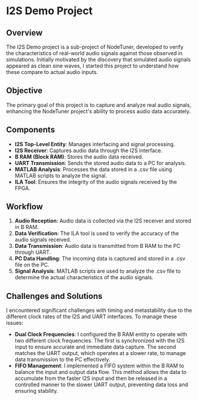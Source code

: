 # I2S Demo Project

## Overview
The I2S Demo project is a sub-project of NodeTuner, developed to verify the characteristics of real-world audio signals against those observed in simulations. Initially motivated by the discovery that simulated audio signals appeared as clean sine waves, I started this project to understand how these compare to actual audio inputs.

## Objective
The primary goal of this project is to capture and analyze real audio signals, enhancing the NodeTuner project's ability to process audio data accurately.

## Components
- **I2S Top-Level Entity**: Manages interfacing and signal processing.
- **I2S Receiver**: Captures audio data through the I2S interface.
- **B RAM (Block RAM)**: Stores the audio data received.
- **UART Transmission**: Sends the stored audio data to a PC for analysis.
- **MATLAB Analysis**: Processes the data stored in a .csv file using MATLAB scripts to analyze the signal.
- **ILA Tool**: Ensures the integrity of the audio signals received by the FPGA.

## Workflow
1. **Audio Reception**: Audio data is collected via the I2S receiver and stored in B RAM.
2. **Data Verification**: The ILA tool is used to verify the accuracy of the audio signals received.
3. **Data Transmission**: Audio data is transmitted from B RAM to the PC through UART.
4. **PC Data Handling**: The incoming data is captured and stored in a .csv file on the PC.
5. **Signal Analysis**: MATLAB scripts are used to analyze the .csv file to determine the actual characteristics of the audio signals.

## Challenges and Solutions
I encountered significant challenges with timing and metastability due to the different clock rates of the I2S and UART interfaces. To manage these issues:
- **Dual Clock Frequencies**: I configured the B RAM entity to operate with two different clock frequencies. The first is synchronized with the I2S input to ensure accurate and immediate data capture. The second matches the UART output, which operates at a slower rate, to manage data transmission to the PC effectively.
- **FIFO Management**: I implemented a FIFO system within the B RAM to balance the input and output data flow. This method allows the data to accumulate from the faster I2S input and then be released in a controlled manner to the slower UART output, preventing data loss and ensuring stability.
